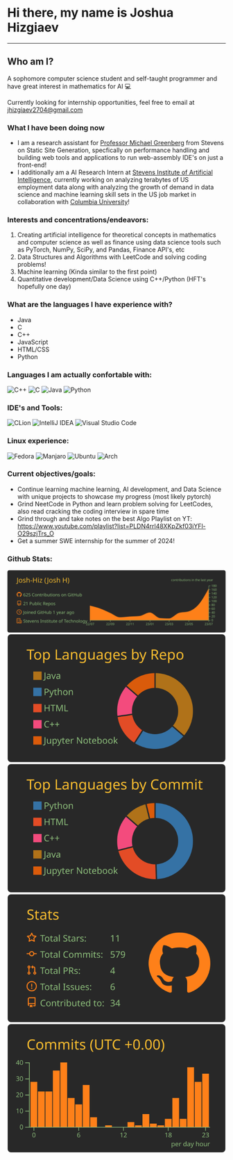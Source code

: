 # Hi there, my name is Joshua Hizgiaev 
--------------------------------------
## Who am I?
A sophomore computer science student and self-taught programmer and have great interest in mathematics for AI :computer:

Currently looking for internship opportunities, feel free to email at jhizgiaev2704@gmail.com

### What I have been doing now
- I am a research assistant for [Professor Michael Greenberg](https://greenberg.science/) from Stevens on Static Site Generation, specfically on performance handling and building web tools and applications to run web-assembly IDE's on just a front-end!
- I additionally am a AI Research Intern at [Stevens Institute of Artificial Intelligence](https://www.stevens.edu/stevens-institute-for-artificial-intelligence), currently working on analyzing terabytes of US employment data along with analyzing the growth of demand in data science and machine learning skill sets in the US job market in collaboration with [Columbia University](https://research.columbia.edu/)!

### Interests and concentrations/endeavors:
1. Creating artificial intelligence for theoretical concepts in mathematics and computer science as well as finance using data science tools such as PyTorch, NumPy, SciPy, and Pandas, Finance API's, etc
2. Data Structures and Algorithms with LeetCode and solving coding problems!
3. Machine learning (Kinda similar to the first point)
4. Quantitative development/Data Science using C++/Python (HFT's hopefully one day)

### What are the languages I have experience with?
- Java
- C
- C++
- JavaScript
- HTML/CSS
- Python

### Languages I am actually confortable with:
![C++](https://img.shields.io/badge/c++-%2300599C.svg?style=for-the-badge&logo=c%2B%2B&logoColor=white)
![C](https://img.shields.io/badge/c-%2300599C.svg?style=for-the-badge&logo=c&logoColor=white)
![Java](https://img.shields.io/badge/java-%23ED8B00.svg?style=for-the-badge&logo=java&logoColor=white)
![Python](https://img.shields.io/badge/python-3670A0?style=for-the-badge&logo=python&logoColor=ffdd54)

### IDE's and Tools:
![CLion](https://img.shields.io/badge/CLion-black?style=for-the-badge&logo=clion&logoColor=white)
![IntelliJ IDEA](https://img.shields.io/badge/IntelliJIDEA-000000.svg?style=for-the-badge&logo=intellij-idea&logoColor=white)
![Visual Studio Code](https://img.shields.io/badge/Visual%20Studio%20Code-0078d7.svg?style=for-the-badge&logo=visual-studio-code&logoColor=white)

### Linux experience:
![Fedora](https://img.shields.io/badge/Fedora-294172?style=for-the-badge&logo=fedora&logoColor=white)
![Manjaro](https://img.shields.io/badge/Manjaro-35BF5C?style=for-the-badge&logo=Manjaro&logoColor=white)
![Ubuntu](https://img.shields.io/badge/Ubuntu-E95420?style=for-the-badge&logo=ubuntu&logoColor=white)
![Arch](https://img.shields.io/badge/Arch%20Linux-1793D1?logo=arch-linux&logoColor=fff&style=for-the-badge)

### Current objectives/goals:
- Continue learning machine learning, AI development, and Data Science with unique projects to showcase my progress (most likely pytorch)
- Grind NeetCode in Python and learn problem solving for LeetCodes, also read cracking the coding interview in spare time
- Grind through and take notes on the best Algo Playlist on YT: https://www.youtube.com/playlist?list=PLDN4rrl48XKpZkf03iYFl-O29szjTrs_O
- Get a summer SWE internship for the summer of 2024!

### Github Stats:


[![](https://raw.githubusercontent.com/Josh-Hiz/josh-hiz/main/profile-summary-card-output/gruvbox/0-profile-details.svg)](https://github.com/vn7n24fzkq/github-profile-summary-cards)
[![](https://raw.githubusercontent.com/Josh-Hiz/josh-hiz/main/profile-summary-card-output/gruvbox/1-repos-per-language.svg)](https://github.com/vn7n24fzkq/github-profile-summary-cards) [![](https://raw.githubusercontent.com/Josh-Hiz/josh-hiz/main/profile-summary-card-output/gruvbox/2-most-commit-language.svg)](https://github.com/vn7n24fzkq/github-profile-summary-cards)
[![](https://raw.githubusercontent.com/Josh-Hiz/josh-hiz/main/profile-summary-card-output/gruvbox/3-stats.svg)](https://github.com/vn7n24fzkq/github-profile-summary-cards) [![](https://raw.githubusercontent.com/Josh-Hiz/josh-hiz/main/profile-summary-card-output/gruvbox/4-productive-time.svg)](https://github.com/vn7n24fzkq/github-profile-summary-cards)

